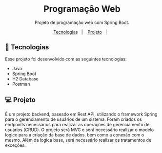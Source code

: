 <h1 align="center"> Programação Web </h1>

<p align="center">
Projeto de programação web com Spring Boot. <br/>
</p>

<p align="center">
  <a href="#-tecnologias">Tecnologias</a>&nbsp;&nbsp;&nbsp;|&nbsp;&nbsp;&nbsp;
  <a href="#-projeto">Projeto</a>&nbsp;&nbsp;&nbsp;|&nbsp;&nbsp;&nbsp;
<br>

## 🚀 Tecnologias

Esse projeto foi desenvolvido com as seguintes tecnologias:

- Java
- Spring Boot
- H2 Database
- Postman

## 💻 Projeto

É um projeto backend, baseado em Rest API, utilizando o framework Spring para o gerenciamento de usuários de um sistema. Foram criados os endpoints necessários para realizar as operações de gerenciamento de usuários (CRUD). O projeto será MVC e será necessário realizar o modelo logico para a criação da base de dados, bem como a conexão com o mesmo.
Além da logica base, será necessário realizar os tratamentos de exceções.
